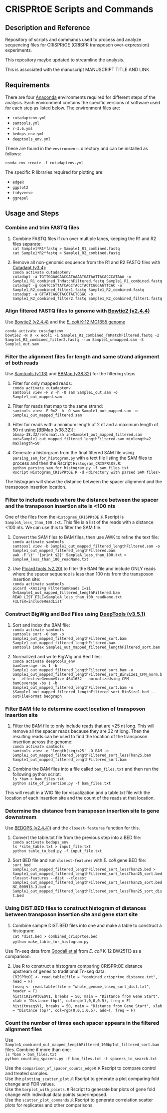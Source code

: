 # CRISPRtOE Scripts and Commands

## Description and Reference

Repository of scripts and commands used to process and analyze sequencing files for CRISPRtOE (CRISPR transposon over-expression) experiments.

This repository maybe updated to streamline the analysis.

This is associated with the manuscript MANUSCRIPT TITLE AND LINK

## Requirements

There are four [Anaconda](https://anaconda.org) environments required for different steps of the analysis. Each environment contains the specific versions of software used for each step as listed below. The environment files are:

- `cutadaptenv.yml`
- `samtools.yml`
- `r-3.6.yml`
- `bedops_env.yml`
- `deeptools_env.yml`

These are found in the `environments` directory and can be installed as follows:

`conda env create -f cutadaptenv.yml`

The specific R libraries required for plotting are:

- `edgeR`
- `ggplot2`
- `tidyverse`
- `ggrepel`

## Usage and Steps

### Combine and trim FASTQ files

1. Combine FASTQ files if run over multiple lanes, keeping the R1 and R2 files separate:<br>
`cat Sample1*R1*fastq > Sample1_R1_combined.fastq`<br>
`cat Sample1*R2*fastq > Sample1_R2_combined.fastq`<br>

2. Remove all non-genomic sequence from the R1 and R2 FASTQ files with [Cutadapt (v3.4)](https://journal.embnet.org/index.php/embnetjournal/article/view/200):<br>
`conda activate cutadaptenv`<br>
`cutadapt -a TGTTGGAACAACCATAAAATGATAATTACACCCATAAA -o Sample1_R1_combined_TnMatchFiltered.fastq Sample1_R1_combined.fastq`<br>
`cutadapt -g GGATCCGTTATCAGCTACCTACTCGGCAGTTCAC -o Sample1_R2_combined_filter1.fastq Sample1_R2_combined.fastq`<br>
`cutadapt -a GTTATCAGCTACCTACTCGGC -o Sample1_R2_combined_filter2.fastq Sample1_R2_combined_filter1.fastq`<br>

### Align filtered FASTQ files to genome with [Bowtie2 (v2.4.4)](http://www.nature.com/nmeth/journal/v9/n4/full/nmeth.1923.html)

Use [Bowtie2 (v2.4.4)](http://www.nature.com/nmeth/journal/v9/n4/full/nmeth.1923.html) and the [_E. coli_ K-12 MG1655 genome](https://www.ncbi.nlm.nih.gov/datasets/genome/GCF_000005845.2/)<br>

`conda activate cutadaptenv`<br>
`bowtie2 -N 0 -x ecoli -1 Sample1_R1_combined_TnMatchFiltered.fastq -2 Sample1_R2_combined_filter2.fastq --un Sample1_unmapped.sam -S Sample1_out.sam`<br>

### Filter the alignment files for length and same strand alignment of both reads

Use [Samtools (v1.13)](https://academic.oup.com/bioinformatics/article/25/16/2078/204688) and [BBMap (v38.32)](https://jgi.doe.gov/data-and-tools/software-tools/bbtools/bb-tools-user-guide/) for the filtering steps

1. Filter for only mapped reads:<br>
`conda activate cutadaptenv`<br>
`samtools view -F 8 -h -O sam Sample1_out.sam -o Sample1_out_mapped.sam`<br>

2. Filter for reads that map to the same strand:<br>
`samtools view -F 0x2 -h -O sam Sample1_out_mapped.sam -o Sample1_out_mapped_filtered.sam`

3. Filter for reads with a minimum length of 2 nt and a maximum length of 50 nt using [BBMap (v38.32)]:<br>
`bbmap-38.32/reformat.sh in=Sample1_out_mapped_filtered.sam out=Sample1_out_mapped_filtered_lengthFiltered.sam minlength=2 maxlength=50`

4. Generate a historgram from the final filtered SAM file using `parsing_sam_for_histogram.py` with a text file listing the SAM files to process and then the Rscript `Histogram_CRISPRtOE.R`:<br>
`python parsing_sam_for_histogram.py -f sam_files.txt`<br>
`Rscript Histogram_CRISPRtOE.R -d <directory with parsed SAM files>`

The histogram will show the distance between the spacer alignment and the transposon insertion location.

### Filter to include reads where the distance between the spacer and the transposon insertion site is <100 nts

One of the files from the `Histogram_CRISPRtOE.R` Rscript is `SampleA_less_than_100.txt`. This file is a list of the reads with a distance <100 nts. We can use this to filter the SAM file.

1. Convert the SAM files to BAM files, then use AWK to refine the text file:<br>
`conda activate samtools`<br>
`samtoosl view -b Sample1_out_mapped_filtered_lengthFiltered.sam -o Sample1_out_mapped_filtered_lengthFiltered.bam`<br>
`awk -F'\t' '{print $2}' SampleA_less_than_100.txt > SampleA_less_than_100_readName.txt`<br>

2. Use [Picard tools (v2.20)](https://broadinstitute.github.io/picard/) to filter the BAM file and include ONLY reads where the spacer sequence is less than 100 nts from the transposon insertion site:<br>
`conda activate samtools`<br>
`picard -Xmx124g FilterSamReads I=$i O=Sample1_out_mapped_filtered_lengthFiltered.bam READ_LIST_FILE=SampleA_less_than_100_readName.txt FILTER=includeReadList`<br>

### Construct BigWig and Bed Files using [DeepTools (v3.5.1)](https://academic.oup.com/nar/article/44/W1/W160/2499308)

1. Sort and index the BAM file:<br>
`conda activate samtools`<br>
`samtools sort -O bam -o Sample1_out_mapped_filtered_lengthFiltered_sort.bam Sample1_out_mapped_filtered_lengthFiltered.bam`<br>
`samtools index Sample1_out_mapped_filtered_lengthFiltered_sort.bam`<br>

2. Normalized and write BigWig and Bed files:<br>
`conda activate deeptools_env`<br>
`bamCoverage -bs 1 -b Sample1_out_mapped_filtered_lengthFiltered_sort.bam -o Sample1_out_mapped_filtered_lengthFiltered_sort_BinSize1_CPM_norm.bw --effectiveGenomeSize 4641652 --normalizeUsing CPM`<br>
`bamCoverage -bs 1 -b Sample1_out_mapped_filtered_lengthFiltered_sort.bam -o $Sample1_out_mapped_filtered_lengthFiltered_sort_BinSize1.bed --outFileFormat bedgraph`<br>

### Filter BAM file to determine exact location of transposon insertion site

1. Filter the BAM file to only include reads that are <25 nt long. This will remove all the spacer reads because they are 32 nt long. Then the resulting reads can be used to find the location of the transposon insertion across the genome:<br>
`conda activate samtools`<br>
`samtools view -e 'length(seq)<25' -O BAM -o Sample1_out_mapped_filtered_lengthFiltered_sort_lessThan25.bam Sample1_out_mapped_filtered_lengthFiltered_sort.bam`<br>

2. Combine the BAM files into a file called `bam_files.txt` and then run the following python script:<br>
`ls *bam > bam_files.txt`<br>
`python site_of_insertion.py -f bam_files.txt`<br>

This will result in a WIG file for visualization and a table.txt file with the location of each insertion site and the count of the reads at that location.

### Determine the distance from transposon insertion site to gene downstream

Use [BEDOPS (v2.4.41)](https://academic.oup.com/bioinformatics/article/28/14/1919/218826) and the `closest-features` function for this.

1. Convert the table.txt file from the previous step into a BED file:<br>
`conda activate bedops_env`<br>
`ls *site_table.txt > input_file.txt`<br>
`python table_to_bed.py -f input_file.txt`<br>

2. Sort BED file and run `closest-features` with _E. coli_ gene BED file:<br>
`sort_bed Sample1_out_mapped_filtered_lengthFiltered_sort_lessThan25.bed > Sample1_out_mapped_filtered_lengthFiltered_sort_lessThan25_sort.bed`<br>
`closest-features --dist --closest Sample1_out_mapped_filtered_lengthFiltered_sort_lessThan25_sort.bed NC_000913.3.bed > Sample1_out_mapped_filtered_lengthFiltered_sort_lessThan25_sort_dist.bed`<br>

### Using DIST.BED files to construct histogram of distances between transposon insertion site and gene start site

1. Combine sample DIST.BED files into one and make a table to construct a histogram:<br>
`cat *dist.bed > combined_crisprtoe.bed`<br>
`python make_table_for_histogram.py`<br>

Use Tn-seq data from [Goodall et al](https://journals.asm.org/doi/10.1128/mbio.02096-17) from _E. coli_ K-12 BW25113 as a comparison.

2. Use R to construct a histogram comparing CRISPRtOE distance upstream of genes to traditional Tn-seq data:<br>
`CRISPRtOE <- read.table(file = "combined_crisprtoe_distance.txt", head = F)`<br>
`tnseq <- read.table(file = "whole_genome_tnseq_sort_dist.txt", header = F)`<br>
`hist(CRISPRtOE$V1, breaks = 50, main = "Distance from Gene Start", xlab = "Distance (bp)", col=rgb(1,0,0,0.5), freq = F)`<br>
`hist(tnseq$V1, breaks = 50, main = "Distance from Gene Start", xlab = "Distance (bp)", col=rgb(0,0,1,0.5), add=T, freq = F)`<br>

### Count the number of times each spacer appears in the filtered alignment files

Use `SampleA_combined_out_mapped_lengthFiltered_100bpInt_filtered_sort.bam` files. Combine if more than one:<br>
`ls *bam > bam_files.txt`<br>
`python counting_spacers.py -f bam_files.txt -t spacers_to_search.txt`<br>

Use the `comparison_of_spacer_counts_edgeR.R` Rscript to compare control and treated samples.<br>
Use the `plotting_scatter_plot.R` Rscript to generate a plot comparing fold change and FDR values.<br>
Use the `barplot_with_points.R` Rscript to generate bar plots of gene fold change with individual data points superimposed.<br>
Use the `scatter_plot_commands.R` Rscript to generate correlation scatter plots for replicates and other comparisons.
